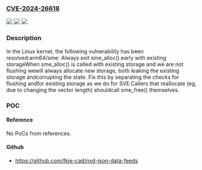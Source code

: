 ### [CVE-2024-26618](https://cve.mitre.org/cgi-bin/cvename.cgi?name=CVE-2024-26618)
![](https://img.shields.io/static/v1?label=Product&message=Linux&color=blue)
![](https://img.shields.io/static/v1?label=Version&message=21614ba60883eb93b99a7ee4b41cb927f93b39ae%3C%20f6421555dbd7cb3d4d70b69f33f998aaeca1e3b5%20&color=brighgreen)
![](https://img.shields.io/static/v1?label=Vulnerability&message=n%2Fa&color=brighgreen)

### Description

In the Linux kernel, the following vulnerability has been resolved:arm64/sme: Always exit sme_alloc() early with existing storageWhen sme_alloc() is called with existing storage and we are not flushing wewill always allocate new storage, both leaking the existing storage andcorrupting the state. Fix this by separating the checks for flushing andfor existing storage as we do for SVE.Callers that reallocate (eg, due to changing the vector length) shouldcall sme_free() themselves.

### POC

#### Reference
No PoCs from references.

#### Github
- https://github.com/fkie-cad/nvd-json-data-feeds

